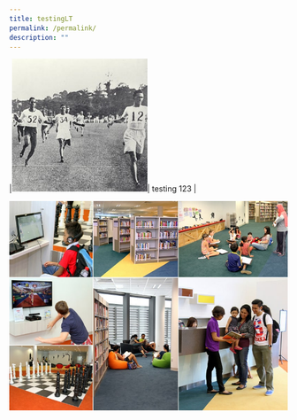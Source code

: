 ```yaml
---
title: testingLT
permalink: /permalink/
description: ""
---
```

|![](/images/Sport%20Education/History%20of%20Singapore%20Sports/Sports%20in%20Colonial%20Times/Sportsincolonialtimes.jpeg)| testing 123 |

![](/images/Sport%20Education/History%20of%20Singapore%20Sports/Singapore%20Sports%20Hub%20Library/sport_lib.jpeg)